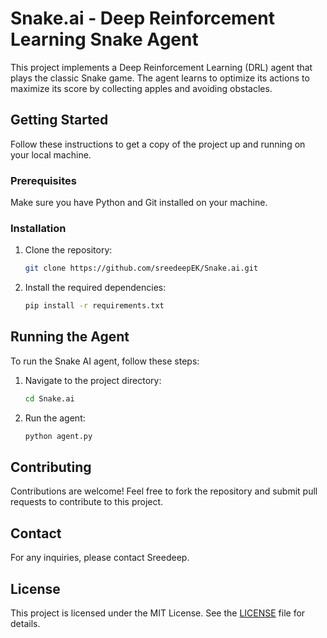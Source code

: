 # Snake.ai - Deep Reinforcement Learning Snake Agent

This project implements a Deep Reinforcement Learning (DRL) agent that plays the classic Snake game. The agent learns to optimize its actions to maximize its score by collecting apples and avoiding obstacles.

## Getting Started

Follow these instructions to get a copy of the project up and running on your local machine.

### Prerequisites

Make sure you have Python and Git installed on your machine.

### Installation

1. Clone the repository:
    ```bash
    git clone https://github.com/sreedeepEK/Snake.ai.git
    ```

2. Install the required dependencies:
    ```bash
    pip install -r requirements.txt
    ```

## Running the Agent

To run the Snake AI agent, follow these steps:

1. Navigate to the project directory:
    ```bash
    cd Snake.ai
    ```

3. Run the agent:
    ```bash
    python agent.py
    ```

## Contributing

Contributions are welcome! Feel free to fork the repository and submit pull requests to contribute to this project.

## Contact

For any inquiries, please contact Sreedeep.

## License

This project is licensed under the MIT License. See the [LICENSE](LICENSE) file for details.




